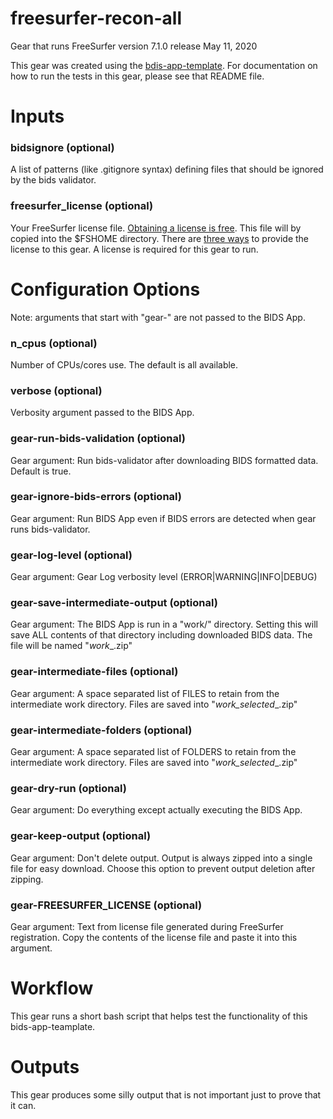 # freesurfer-recon-all
Gear that runs FreeSurfer version 7.1.0 release May 11, 2020

This gear was created using the [bdis-app-template](https://github.com/flywheel-apps/bids-app-template).  For documentation on how to run the tests in this gear, please see that README file.

# Inputs
### bidsignore (optional)
A list of patterns (like .gitignore syntax) defining files that should be ignored by the 
bids validator.

### freesurfer_license (optional)
Your FreeSurfer license file. [Obtaining a license is free](https://surfer.nmr.mgh.harvard.edu/registration.html).
This file will by copied into the $FSHOME directory.  There are [three ways](https://docs.flywheel.io/hc/en-us/articles/360013235453-How-to-include-a-Freesurfer-license-file-in-order-to-run-the-fMRIPrep-gear-)
to provide the license to this gear.  A license is required for this gear to run.

# Configuration Options
Note: arguments that start with "gear-" are not passed to the BIDS App.

### n_cpus (optional)
Number of CPUs/cores use.  The default is all available.

### verbose (optional)
Verbosity argument passed to the BIDS App.

### gear-run-bids-validation (optional)
Gear argument: Run bids-validator after downloading BIDS formatted data.  Default is true.

### gear-ignore-bids-errors (optional)
Gear argument: Run BIDS App even if BIDS errors are detected when gear runs bids-validator.

### gear-log-level (optional)
Gear argument: Gear Log verbosity level (ERROR|WARNING|INFO|DEBUG)

### gear-save-intermediate-output (optional)
Gear argument: The BIDS App is run in a "work/" directory.  Setting this will save ALL 
contents of that directory including downloaded BIDS data.  The file will be named
"<BIDS App>_work_<run label>_<analysis id>.zip"

### gear-intermediate-files (optional)
Gear argument: A space separated list of FILES to retain from the intermediate work 
directory.  Files are saved into "<BIDS App>_work_selected_<run label>_<analysis id>.zip"

### gear-intermediate-folders (optional)
Gear argument: A space separated list of FOLDERS to retain from the intermediate work 
directory.  Files are saved into "<BIDS App>_work_selected_<run label>_<analysis id>.zip"

### gear-dry-run (optional)
Gear argument: Do everything except actually executing the BIDS App.

### gear-keep-output (optional)
Gear argument: Don't delete output.  Output is always zipped into a single file for 
easy download.  Choose this option to prevent output deletion after zipping.

### gear-FREESURFER_LICENSE (optional)
Gear argument: Text from license file generated during FreeSurfer registration. 
Copy the contents of the license file and paste it into this argument.

# Workflow
This gear runs a short bash script that helps test the functionality of this 
bids-app-teamplate.

# Outputs
This gear produces some silly output that is not important just to prove that it can.
